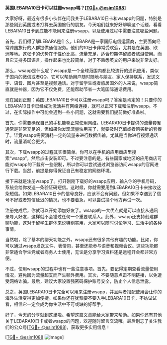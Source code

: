 **英国LEBARA10日卡可以註冊wsapp嗎？[[TG💪+ @esim1088](https://t.me/s/esim1088)]**

大家好呀，最近有很多小伙伴在问我关于LEBARA10日卡和wsapp的问题，特别是那些刚到英国或者打算去英国旅行的朋友。今天咱们就来好好聊聊这个话题，看看LEBARA10日卡到底能不能用来注册wsapp，以及使用过程中需要注意哪些问题。

首先，我们得了解LEBARA是什么。LEBARA是一家国际电信运营商，主要面向经常跨国旅行的人群提供通信服务。他们的10日卡非常受欢迎，尤其是在英国、欧洲等地。这张卡的优势在于性价比高，流量充足，适合短期停留或者旅游使用。而且它支持多国语言，操作起来也比较简单，对于不熟悉英文的用户来说非常友好。

那么，wsapp是什么呢？wsapp是一个全球范围内都比较流行的通讯应用，类似于国内的微信或者QQ。它可以帮助用户随时随地与朋友、家人保持联系，发送文字、语音、图片甚至是视频通话。对于留学生或者旅居国外的人来说，wsapp简直就是神器，因为它不仅免费，还能帮助节省一大笔国际通话费用。

现在回到正题：英国LEBARA10日卡可以注册wsapp吗？答案是肯定的！只要你的LEBARA10日卡已经成功激活并有网络连接，就可以正常下载和注册wsapp。不过，在实际操作中可能会遇到一些小问题，这就需要我们提前做好准备啦。

首先，你需要确保自己的手机能够正常使用网络。LEBARA10日卡提供的流量套餐通常是非常充足的，但如果你发现流量快用完了，就要及时充值或者购买新的套餐了。毕竟wsapp需要消耗一定的流量来进行数据传输，尤其是当你进行视频通话时，流量消耗会更大。

其次，下载wsapp的过程其实很简单。你可以在手机的应用商店里搜索“wsapp”，然后点击安装即可。不过要注意的是，有些国家或地区的应用商店可能对wsapp的下载有一些限制，所以你可以尝试通过浏览器访问wsapp的官网进行下载。当然，前提是你得保证自己有稳定的网络环境。

接下来就是注册wsapp了。打开刚刚下载好的wsapp应用，输入你的手机号码，系统会给你发送一条验证码短信。这时候，你就需要用到LEBARA10日卡来接收这条短信。如果LEBARA10日卡的信号良好，应该不会有问题。但如果不幸遇到了信号不好或者短信延迟的情况，也不要着急，可以尝试换个地方再试一次。

注册完成后，你就可以开始添加好友了。wsapp的一大优点就是可以直接从通讯录导入好友，这样就不会错过任何一个重要联系人。此外，wsapp还支持创建群聊功能，这对于留学生群体来说特别实用，大家可以随时讨论学习、生活中的各种事情。

当然啦，除了基本的聊天功能之外，wsapp还有很多其他有趣的功能。比如，你可以通过wsapp发送文件、表情包，甚至还能参与语音和视频会议。这些功能都非常适合学生党或者商务人士使用，无论是分享学习资料还是远程开会都非常方便。

不过，使用wsapp的过程中也有一些注意事项。首先，要记得定期查看流量使用情况，避免因为流量超支而产生额外费用。其次，不要随意点击不明链接，以免遭受网络诈骗。最后，建议大家设置强密码保护账号安全，防止个人信息泄露。

总之，英国LEBARA10日卡完全可以用来注册wsapp，并且两者搭配使用会让你的海外生活变得更加便捷。如果你还在犹豫要不要入手LEBARA10日卡，不妨试试看，相信它一定会成为你生活中不可或缺的好帮手。

好了，今天的分享就到这里啦。希望这篇文章能给大家带来帮助。如果你还有其他关于LEBARA10日卡或者wsapp的问题，欢迎随时留言交流哦。最后别忘了关注我们的公众号[[TG💪+ @esim1088](https://t.me/s/esim1088)]，获取更多实用信息！

[[TG💪+ @esim1088](https://t.me/s/esim1088) ![Image](https://i.postimg.cc/4NQfJmqS/Snipaste-2025-05-13-00-14-12.png)]